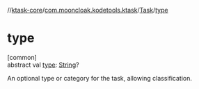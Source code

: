 //[ktask-core](../../../index.md)/[com.mooncloak.kodetools.ktask](../index.md)/[Task](index.md)/[type](type.md)

# type

[common]\
abstract val [type](type.md): [String](https://kotlinlang.org/api/core/kotlin-stdlib/kotlin/-string/index.html)?

An optional type or category for the task, allowing classification.
